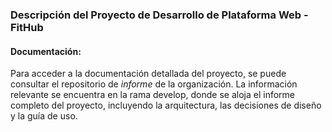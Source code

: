 ### Descripción del Proyecto de Desarrollo de Plataforma Web - FitHub

#### Documentación:
Para acceder a la documentación detallada del proyecto, se puede consultar el repositorio de *informe* de la organización. La información relevante se encuentra en la rama develop, donde se aloja el informe completo del proyecto, incluyendo la arquitectura, las decisiones de diseño y la guía de uso.
